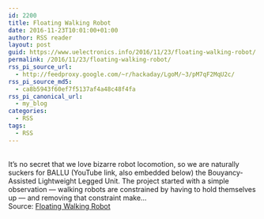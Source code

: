 ```yaml
---
id: 2200
title: Floating Walking Robot
date: 2016-11-23T10:01:00+01:00
author: RSS reader
layout: post
guid: https://www.uelectronics.info/2016/11/23/floating-walking-robot/
permalink: /2016/11/23/floating-walking-robot/
rss_pi_source_url:
  - http://feedproxy.google.com/~r/hackaday/LgoM/~3/pM7qF2MqU2c/
rss_pi_source_md5:
  - ca8b5943f60ef7f5137af4a48c48f4fa
rss_pi_canonical_url:
  - my_blog
categories:
  - RSS
tags:
  - RSS
---
```

&#013;  
It’s no secret that we love bizarre robot locomotion, so we are naturally suckers for BALLU (YouTube link, also embedded below) the Bouyancy-Assisted Lightweight Legged Unit. The project started with a simple observation — walking robots are constrained by having to hold themselves up — and removing that constraint make…&#013;  
Source: <a href="http://feedproxy.google.com/~r/hackaday/LgoM/~3/pM7qF2MqU2c/" target="_blank">Floating Walking Robot</a>